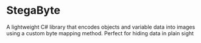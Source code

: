 # StegaByte
A lightweight C# library that encodes objects and variable data into images using a custom byte mapping method. Perfect for hiding data in plain sight
